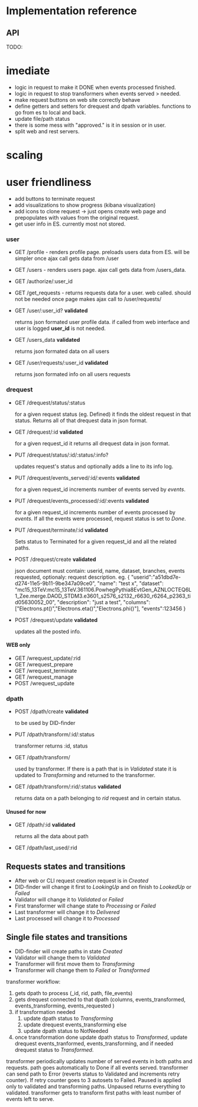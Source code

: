 # Implementation reference

## API

TODO: 

# imediate

* logic in request to make it DONE when events processed finished.
* logic in request to stop transformers when events served > needed.
* make request buttons on web site correctly behave 
* define getters and setters for drequest and dpath variables. functions to go from es to local and back. 
* update file/path status
* there is some mess with "approved." is it in session or in user.
* split web and rest servers.

# scaling

# user friendliness

* add buttons to terminate request
* add visualizations to show progress (kibana visualization)
* add icons to clone request -> just opens create web page and prepopulates with values from the original request.
* get user info in ES. currently most not stored.

### user

* GET /profile - renders profile page. preloads users data from ES. will be simpler once ajax call gets data from /user
* GET /users - renders users page. ajax call gets data from /users_data.

* GET /authorize/:user_id
* GET /get_requests - returns requests data for a user. web called. should not be needed once page makes ajax call to /user/requests/


* GET /user/:user_id?  __validated__
        
    returns json formated user profile data. if called from web interface and user is logged __user_id__ is not needed.

* GET /users_data  __validated__

    returns json formated data on all users

* GET /user/requests/:user_id  __validated__
    
    returns json formated info on all users requests

### drequest

* GET /drequest/status/:status

    for a given request status (eg. Defined) it finds the oldest request in that status. Returns all of that drequest data in json format. 

* GET /drequest/:id __validated__

    for a given request_id it returns all drequest data in json format. 

* PUT /drequest/status/:id/:status/:info?

    updates request's status and optionally adds a line to its info log.

* PUT /drequest/events_served/:id/:events __validated__

    for a given request_id increments number of events served by _events_.

* PUT /drequest/events_processed/:id/:events __validated__

    for a given request_id increments number of events processed by _events_. If all the events were processed, request status is set to _Done_.

* PUT /drequest/terminate/:id __validated__

    Sets status to Terminated for a given request_id and all the related paths.

* POST /drequest/create __validated__

    json document must contain: userid, name, dataset, branches, events requested, optionaly: request description.
    eg.
    {
        "userid":"a51dbd7e-d274-11e5-9b11-9be347a09ce0",
        "name": "test x",
        "dataset": "mc15_13TeV:mc15_13TeV.361106.PowhegPythia8EvtGen_AZNLOCTEQ6L1_Zee.merge.DAOD_STDM3.e3601_s2576_s2132_r6630_r6264_p2363_tid05630052_00",
        "description": "just a test",
        "columns":["Electrons.pt()","Electrons.eta()","Electrons.phi()"],
        "events":123456
    }

* POST /drequest/update __validated__

    updates all the posted info.

#### WEB only
* GET /wrequest_update/:rid 
* GET /wrequest_prepare
* GET /wrequest_terminate
* GET /wrequest_manage
* POST /wrequest_update

### dpath

* POST /dpath/create __validated__

    to be used by DID-finder

* PUT /dpath/transform/:id/:status

    transformer returns :id, status

* GET /dpath/transform/

    used by transformer. If there is a path that is in _Validated_ state it is updated to _Transforming_ and returned to the transformer.

* GET /dpath/transform/:rid/:status __validated__

    returns data on a path belonging to _rid_ request and in certain status.



#### Unused for now
* GET /dpath/:id  __validated__

    returns all the data about path

* GET /dpath/last_used/:rid

## Requests states and transitions

* After web or CLI request creation request is in *Created*
* DID-finder will change it first to *LookingUp* and on finish to *LookedUp* or *Failed*
* Validator will change it to *Validated* or *Failed*
* First transformer will change state to *Processing* or *Failed*
* Last transformer will change it to *Delivered*
* Last processed will change it to *Processed*


## Single file states and transitions

* DID-finder will create paths in state *Created*
* Validator will change them to *Validated*
* Transformer will first move them to *Transforming*
* Transformer will change them to *Failed* or *Transformed*



transformer workflow:

1. gets dpath to process (_id, rid, path, file_events)
1. gets drequest connected to that dpath (columns, events_transformed, events_transforming, events_requested )
1. if transformation needed 
    1. update dpath status to _Transforming_
    1. update drequest events_transforming
    else
    1. update dpath status to NotNeeded
1. once transformation done update dpath status to _Transformed_, update drequest events_tranformed, events_transforming, and if needed drequest status to _Transformed_.


transformer periodically updates number of served events in both paths and requests.
path goes automatically to Done if all events served.
transformer can send path to Error (reverts status to Validated and increments retry counter). If retry counter goes to 3 autosets to Failed. 
Paused is applied only to validated and transforming paths. Unpaused returns everything to validated. 
transformer gets to transform first paths with least number of events left to serve. 

